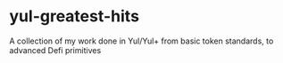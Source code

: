 # yul-greatest-hits
A collection of my work done in Yul/Yul+ from basic token standards, to advanced Defi primitives
